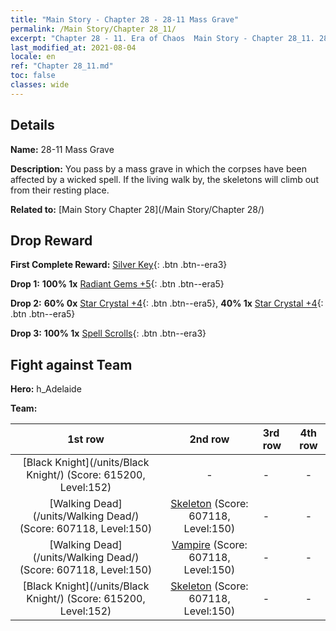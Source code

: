 ```yaml
---
title: "Main Story - Chapter 28 - 28-11 Mass Grave"
permalink: /Main Story/Chapter 28_11/
excerpt: "Chapter 28 - 11. Era of Chaos  Main Story - Chapter 28_11. 28-11 Mass Grave"
last_modified_at: 2021-08-04
locale: en
ref: "Chapter 28_11.md"
toc: false
classes: wide
---
```


## Details

 **Name:** 28-11 Mass Grave

 **Description:** You pass by a mass grave in which the corpses have been affected by a wicked spell. If the living walk by, the skeletons will climb out from their resting place.

 **Related to:** [Main Story Chapter 28](/Main Story/Chapter 28/)

## Drop Reward

 **First Complete Reward:** [Silver Key](/Items/con_693/){: .btn .btn--era3}

 **Drop 1:** **100% 1x** [Radiant Gems +5](/Items/mat_100/){: .btn .btn--era5}

 **Drop 2:** **60% 0x** [Star Crystal +4](/Items/mat_94/){: .btn .btn--era5}, **40% 1x** [Star Crystal +4](/Items/mat_94/){: .btn .btn--era5}

 **Drop 3:** **100% 1x** [Spell Scrolls](/Items/con_694/){: .btn .btn--era3}


## Fight against Team
 **Hero:** h_Adelaide

 **Team:**


  | 1st row | 2nd row | 3rd row | 4th row |
  |:----:|:----:|:----|:----:|
  | [Black Knight](/units/Black Knight/) (Score: 615200, Level:152)  | - | - | - |
  | [Walking Dead](/units/Walking Dead/) (Score: 607118, Level:150)  | [Skeleton](/units/Skeleton/) (Score: 607118, Level:150)  | - | - |
  | [Walking Dead](/units/Walking Dead/) (Score: 607118, Level:150)  | [Vampire](/units/Vampire/) (Score: 607118, Level:150)  | - | - |
  | [Black Knight](/units/Black Knight/) (Score: 615200, Level:152)  | [Skeleton](/units/Skeleton/) (Score: 607118, Level:150)  | - | - |


